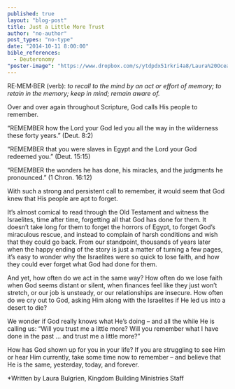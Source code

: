 ```yaml
---
published: true
layout: "blog-post"
title: Just a Little More Trust
author: "no-author"
post_types: "no-type"
date: "2014-10-11 8:00:00"
bible_references: 
  - Deuteronomy
"poster-image": "https://www.dropbox.com/s/ytdpdx51rkri4a8/Laura%20Ocean.jpg?dl=0"
---
```


RE·MEM·BER (verb): *to recall to the mind by an act or effort of memory; 
to retain in the memory; keep in mind; remain aware of.*

Over and over again throughout Scripture, God calls His people to remember. 

“REMEMBER how the Lord your God led you all the way in the wilderness these forty years.”  (Deut. 8:2)

“REMEMBER that you were slaves in Egypt and the Lord your God redeemed you.”  (Deut. 15:15)

“REMEMBER the wonders he has done, his miracles, and the judgments he pronounced.” (1 Chron. 16:12)

With such a strong and persistent call to remember, it would seem that God knew that His people are apt to forget.  

It’s almost comical to read through the Old Testament and witness the Israelites, time after time, forgetting all that God has done for them. It doesn’t take long for them to forget the horrors of Egypt, to forget God’s miraculous rescue, and instead to complain of harsh conditions and wish that they could go back. From our standpoint, thousands of years later when the happy ending of the story is just a matter of turning a few pages, it’s easy to wonder why the Israelites were so quick to lose faith, and how they could ever forget what God had done for them. 

And yet, how often do we act in the same way?  How often do we lose faith when God seems distant or silent, when finances feel like they just won’t stretch, or our job is unsteady, or our relationships are insecure. How often do we cry out to God, asking Him along with the Israelites if He led us into a desert to die?

We wonder if God really knows what He’s doing – and all the while He is calling us: “Will you trust me a little more?  Will you remember what I have done in the past ... and trust me a little more?”

How has God shown up for you in your life? If you are struggling to see Him or hear Him currently, take some time now to remember – and believe that He is the same, yesterday, today, and forever.

*Written by Laura Bulgrien, Kingdom Building Ministries Staff